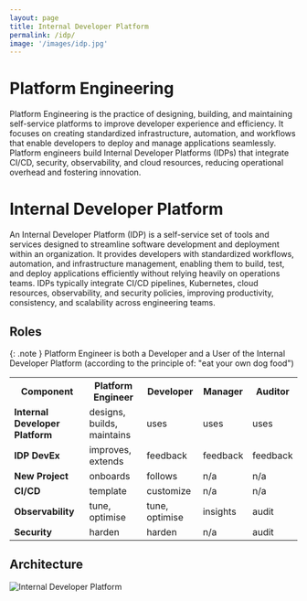 ```yaml
---
layout: page
title: Internal Developer Platform
permalink: /idp/
image: '/images/idp.jpg'
---
```


# Platform Engineering

Platform Engineering is the practice of designing, building, and maintaining self-service platforms to improve developer experience and efficiency. It focuses on creating standardized infrastructure, automation, and workflows that enable developers to deploy and manage applications seamlessly. Platform engineers build Internal Developer Platforms (IDPs) that integrate CI/CD, security, observability, and cloud resources, reducing operational overhead and fostering innovation.

# Internal Developer Platform

An Internal Developer Platform (IDP) is a self-service set of tools and services designed to streamline software development and deployment within an organization. It provides developers with standardized workflows, automation, and infrastructure management, enabling them to build, test, and deploy applications efficiently without relying heavily on operations teams. IDPs typically integrate CI/CD pipelines, Kubernetes, cloud resources, observability, and security policies, improving productivity, consistency, and scalability across engineering teams.

## Roles 

{: .note }
Platform Engineer is both a Developer and a User of the Internal Developer Platform (according to the principle of: "eat your own dog food")

<div class="table-container">
  <table>
    <tr><th>Component</th><th>Platform Engineer</th><th>Developer</th><th>Manager</th><th>Auditor</th></tr>
    <tr><td><b>Internal Developer Platform</b></td><td>designs, builds, maintains</td><td>uses</td><td>uses</td><td>uses</td></tr>
    <tr><td><b>IDP DevEx</b></td><td>improves, extends</td><td>feedback</td><td>feedback</td><td>feedback</td></tr>
    <tr><td><b>New Project</b></td><td>onboards</td><td>follows</td><td>n/a</td><td>n/a</td></tr>
    <tr><td><b>CI/CD</b></td><td>template</td><td>customize</td><td>n/a</td><td>n/a</td></tr>
    <tr><td><b>Observability</b></td><td>tune, optimise</td><td>tune, optimise</td><td>insights</td><td>audit</td></tr>
    <tr><td><b>Security</b></td><td>harden</td><td>harden</td><td>n/a</td><td>audit</td></tr>
  </table>
</div>

## Architecture

![Internal Developer Platform]({{site.baseurl}}/images/reference.jpeg)
